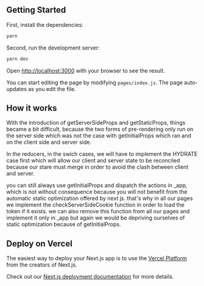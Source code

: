 ## Getting Started

First, install the dependencies:

```bash
yarn
```

Second, run the development server:

```bash
yarn dev
```

Open [http://localhost:3000](http://localhost:3000) with your browser to see the result.

You can start editing the page by modifying `pages/index.js`. The page auto-updates as you edit the file.

## How it works

With the introduction of getServerSideProps and getStaticProps, things became a bit difficult, because the two forms of pre-rendering only run on the server side which was not the case with getInitialProps which ran and on the client side and server side.

In the reducers, in the swich cases, we will have to implement the HYDRATE case first which will allow our client and server state to be reconciled because our stare must merge in order to avoid the clash between client and server.

you can still always use getInitialProps and dispatch the actions in _app, which is not without consequence because you will not benefit from the automatic static optimization offered by next js. that's why in all our pages we implement the checkServerSideCookie function in order to load the token if it exists. we can also remove this function from all our pages and implement it only in _app but again we would be depriving ourselves of static optimization because of getInitialProps.

## Deploy on Vercel

The easiest way to deploy your Next.js app is to use the [Vercel Platform](https://vercel.com/import?utm_medium=default-template&filter=next.js&utm_source=create-next-app&utm_campaign=create-next-app-readme) from the creators of Next.js.

Check out our [Next.js deployment documentation](https://nextjs.org/docs/deployment) for more details.

